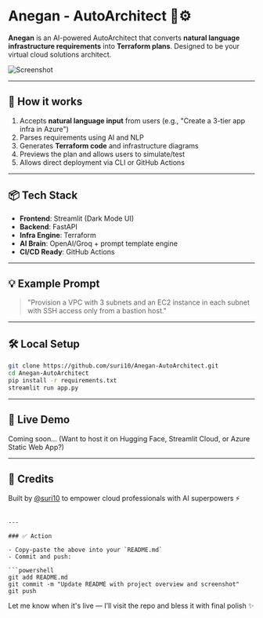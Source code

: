 # Anegan - AutoArchitect 🧠⚙️

**Anegan** is an AI-powered AutoArchitect that converts **natural language infrastructure requirements** into **Terraform plans**. Designed to be your virtual cloud solutions architect.

![Screenshot](./Anegan-assets/anegan_ui_screenshot.png)

---

## 🚀 How it works

1. Accepts **natural language input** from users (e.g., "Create a 3-tier app infra in Azure")
2. Parses requirements using AI and NLP
3. Generates **Terraform code** and infrastructure diagrams
4. Previews the plan and allows users to simulate/test
5. Allows direct deployment via CLI or GitHub Actions

---

## 📦 Tech Stack

- **Frontend**: Streamlit (Dark Mode UI)
- **Backend**: FastAPI
- **Infra Engine**: Terraform
- **AI Brain**: OpenAI/Groq + prompt template engine
- **CI/CD Ready**: GitHub Actions

---

## 💡 Example Prompt

> "Provision a VPC with 3 subnets and an EC2 instance in each subnet with SSH access only from a bastion host."

---

## 🛠️ Local Setup

```bash
git clone https://github.com/suri10/Anegan-AutoArchitect.git
cd Anegan-AutoArchitect
pip install -r requirements.txt
streamlit run app.py
````

---

## 🎯 Live Demo

Coming soon... (Want to host it on Hugging Face, Streamlit Cloud, or Azure Static Web App?)

---

## 🙌 Credits

Built by [@suri10](https://github.com/suri10) to empower cloud professionals with AI superpowers ⚡

````

---

### ✅ Action

- Copy-paste the above into your `README.md`
- Commit and push:

```powershell
git add README.md
git commit -m "Update README with project overview and screenshot"
git push
````

Let me know when it's live — I’ll visit the repo and bless it with final polish ✨

